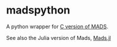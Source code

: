 # madspython

A python wrapper for [C version of MADS](https://github.com/montyvesselinov/MADS).

See also the Julia version of Mads, [Mads.jl](https://github.com/madsjulia/Mads.jl)
